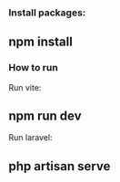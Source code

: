 ### Install packages:
## npm install

### How to run
Run vite:
## npm run dev
Run laravel:
## php artisan serve
